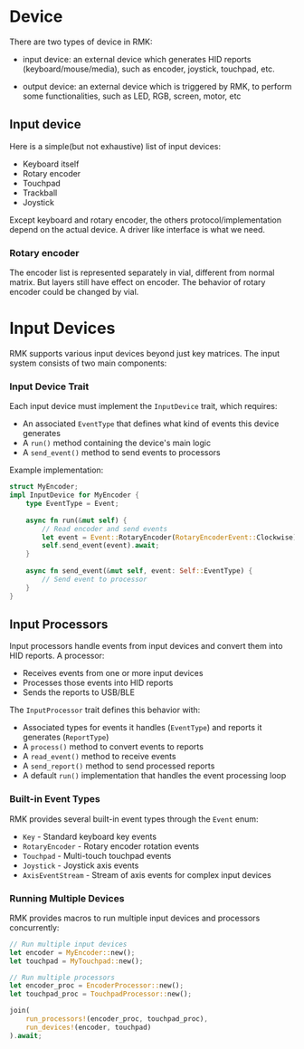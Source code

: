 # Device

There are two types of device in RMK:

- input device: an external device which generates HID reports (keyboard/mouse/media), such as encoder, joystick, touchpad, etc.

- output device: an external device which is triggered by RMK, to perform some functionalities, such as LED, RGB, screen, motor, etc

## Input device

Here is a simple(but not exhaustive) list of input devices:

- Keyboard itself
- Rotary encoder
- Touchpad
- Trackball
- Joystick

Except keyboard and rotary encoder, the others protocol/implementation depend on the actual device. A driver like interface is what we need.

### Rotary encoder

The encoder list is represented separately in vial, different from normal matrix. But layers still have effect on encoder. The behavior of rotary encoder could be changed by vial.

# Input Devices

RMK supports various input devices beyond just key matrices. The input system consists of two main components:

### Input Device Trait

Each input device must implement the `InputDevice` trait, which requires:

- An associated `EventType` that defines what kind of events this device generates
- A `run()` method containing the device's main logic
- A `send_event()` method to send events to processors

Example implementation:

```rust
struct MyEncoder;
impl InputDevice for MyEncoder {
    type EventType = Event;
    
    async fn run(&mut self) {
        // Read encoder and send events
        let event = Event::RotaryEncoder(RotaryEncoderEvent::Clockwise);
        self.send_event(event).await;
    }
    
    async fn send_event(&mut self, event: Self::EventType) {
        // Send event to processor
    }
}
```

## Input Processors

Input processors handle events from input devices and convert them into HID reports. A processor:

- Receives events from one or more input devices
- Processes those events into HID reports
- Sends the reports to USB/BLE

The `InputProcessor` trait defines this behavior with:

- Associated types for events it handles (`EventType`) and reports it generates (`ReportType`)
- A `process()` method to convert events to reports
- A `read_event()` method to receive events
- A `send_report()` method to send processed reports
- A default `run()` implementation that handles the event processing loop

### Built-in Event Types

RMK provides several built-in event types through the `Event` enum:

- `Key` - Standard keyboard key events
- `RotaryEncoder` - Rotary encoder rotation events
- `Touchpad` - Multi-touch touchpad events
- `Joystick` - Joystick axis events
- `AxisEventStream` - Stream of axis events for complex input devices

### Running Multiple Devices

RMK provides macros to run multiple input devices and processors concurrently:

```rust
// Run multiple input devices
let encoder = MyEncoder::new();
let touchpad = MyTouchpad::new();

// Run multiple processors
let encoder_proc = EncoderProcessor::new();
let touchpad_proc = TouchpadProcessor::new();

join(
    run_processors!(encoder_proc, touchpad_proc),
    run_devices!(encoder, touchpad)
).await;
```
